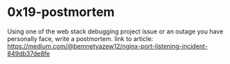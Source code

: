# 0x19-postmortem
Using one of the web stack debugging project issue or an outage you have personally face, write a postmortem. link to article:
https://medium.com/@bemnetyazew12/nginx-port-listening-incident-849db37de8fe